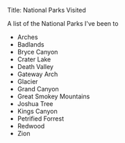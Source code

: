 Title: National Parks Visited

A list of the National Parks I've been to

- Arches
- Badlands
- Bryce Canyon
- Crater Lake
- Death Valley
- Gateway Arch
- Glacier
- Grand Canyon
- Great Smokey Mountains
- Joshua Tree
- Kings Canyon
- Petrified Forrest
- Redwood
- Zion
